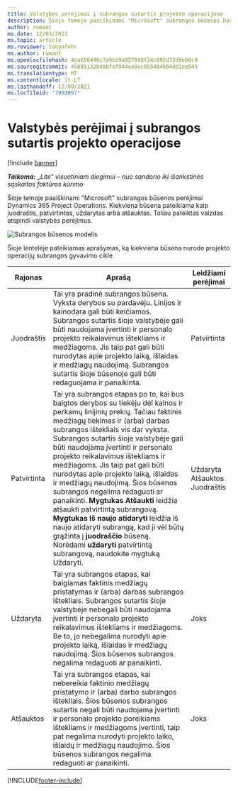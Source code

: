 ```yaml
---
title: Valstybės perėjimai į subrangos sutartis projekto operacijose
description: Šioje temoje paaiškinami "Microsoft" subrangos būsenos Dynamics 365 Project Operations perėjimai, kai subranga sukuriama, vykdoma ir uždaroma.
author: rumant
ms.date: 12/03/2021
ms.topic: article
ms.reviewer: tonyafehr
ms.author: rumant
ms.openlocfilehash: 4ca658440c7a9b29a927098f24c092d72d9eb0c9
ms.sourcegitcommit: 45893132bd8bfaf944ee0ac855484684dd1ee945
ms.translationtype: MT
ms.contentlocale: lt-LT
ms.lasthandoff: 12/09/2021
ms.locfileid: "7903057"
---
```

# <a name="state-transitions-on-a-subcontract-in-project-operations"></a>Valstybės perėjimai į subrangos sutartis projekto operacijose

[!include [banner](../../includes/dataverse-preview.md)]

_**Taikoma:** „Lite“ visuotiniam diegimui – nuo sandorio iki išankstinės sąskaitos faktūros kūrimo_

Šioje temoje paaiškinami "Microsoft" subrangos būsenos perėjimai Dynamics 365 Project Operations. Kiekviena būsena pateikiama kaip juodraštis, patvirtintas, uždarytas arba atšauktas. Toliau pateiktas vaizdas atspindi valstybės perėjimus.

![Subrangos būsenos modelis](../media/SubconStates.png)  

Šioje lentelėje pateikiamas aprašymas, ką kiekviena būsena nurodo projekto operacijų subrangos gyvavimo cikle.

| Rajonas | Aprašą | Leidžiami perėjimai |
| --- | --- | --- |
| Juodraštis | Tai yra pradinė subrangos būsena. Vyksta derybos su pardavėju. Linijos ir kainodara gali būti keičiamos. Subrangos sutartis šioje valstybėje gali būti naudojama įvertinti ir personalo projekto reikalavimus ištekliams ir medžiagoms. Jis taip pat gali būti nurodytas apie projekto laiką, išlaidas ir medžiagų naudojimą. Subrangos sutartis šioje būsenoje gali būti redaguojama ir panaikinta. | Patvirtinta |
| Patvirtinta | Tai yra subrangos etapas po to, kai bus baigtos derybos su tiekėju dėl kainos ir perkamų linijinių prekių. Tačiau faktinis medžiagų tiekimas ir (arba) darbas subrangos ištekliais vis dar vyksta. Subrangos sutartis šioje valstybėje gali būti naudojama įvertinti ir personalo projekto reikalavimus ištekliams ir medžiagoms. Jis taip pat gali būti nurodytas apie projekto laiką, išlaidas ir medžiagų naudojimą. Šios būsenos subrangos negalima redaguoti ar panaikinti. **Mygtukas Atšaukti** leidžia atšaukti patvirtintą subrangovą. **Mygtukas Iš naujo atidaryti** leidžia iš naujo atidaryti subrangą, kad ji vėl būtų grąžinta į **juodraščio** būseną. Norėdami **uždaryti** patvirtintą subrangovą, naudokite mygtuką Uždaryti. | Uždaryta <br> Atšauktos <br> Juodraštis |
| Uždaryta | Tai yra subrangos etapas, kai baigiamas faktinis medžiagų pristatymas ir (arba) darbas subrangos ištekliais. Subrangos sutartis šioje valstybėje nebegali būti naudojama įvertinti ir personalo projekto reikalavimus ištekliams ir medžiagoms. Be to, jo nebegalima nurodyti apie projekto laiką, išlaidas ir medžiagų naudojimą. Šios būsenos subrangos negalima redaguoti ar panaikinti. | Joks |
| Atšauktos | Tai yra subrangos etapas, kai nebereikia faktinio medžiagų pristatymo ir (arba) darbo subrangos ištekliais. Šios būsenos subrangos sutartis negali būti naudojama įvertinti ir personalo projekto poreikiams ištekliams ir medžiagoms įvertinti, taip pat negalima nurodyti projekto laiko, išlaidų ir medžiagų naudojimo. Šios būsenos subrangos negalima redaguoti ar panaikinti. | Joks |


[!INCLUDE[footer-include](../../includes/footer-banner.md)]

